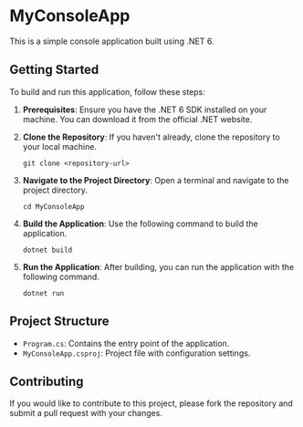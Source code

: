 # MyConsoleApp

This is a simple console application built using .NET 6.

## Getting Started

To build and run this application, follow these steps:

1. **Prerequisites**: Ensure you have the .NET 6 SDK installed on your machine. You can download it from the official .NET website.

2. **Clone the Repository**: If you haven't already, clone the repository to your local machine.

   ```
   git clone <repository-url>
   ```

3. **Navigate to the Project Directory**: Open a terminal and navigate to the project directory.

   ```
   cd MyConsoleApp
   ```

4. **Build the Application**: Use the following command to build the application.

   ```
   dotnet build
   ```

5. **Run the Application**: After building, you can run the application with the following command.

   ```
   dotnet run
   ```

## Project Structure

- `Program.cs`: Contains the entry point of the application.
- `MyConsoleApp.csproj`: Project file with configuration settings.

## Contributing

If you would like to contribute to this project, please fork the repository and submit a pull request with your changes.